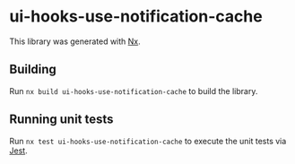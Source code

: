 # ui-hooks-use-notification-cache

This library was generated with [Nx](https://nx.dev).

## Building

Run `nx build ui-hooks-use-notification-cache` to build the library.

## Running unit tests

Run `nx test ui-hooks-use-notification-cache` to execute the unit tests via [Jest](https://jestjs.io).

